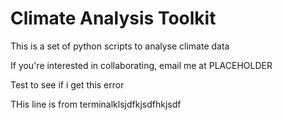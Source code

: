 # Climate Analysis Toolkit

This is a set of python scripts to analyse climate data

If you're interested in collaborating, email me at PLACEHOLDER

Test to see if i get this error 

THis line is from terminalklsjdfkjsdfhkjsdf
 
